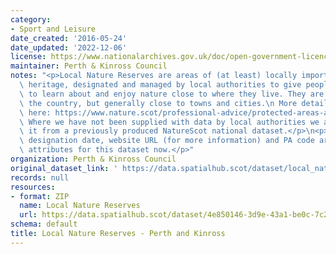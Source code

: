 ```yaml
---
category:
- Sport and Leisure
date_created: '2016-05-24'
date_updated: '2022-12-06'
license: https://www.nationalarchives.gov.uk/doc/open-government-licence/version/3/
maintainer: Perth & Kinross Council
notes: "<p>Local Nature Reserves are areas of (at least) locally important natural\
  \ heritage, designated and managed by local authorities to give people better opportunities\
  \ to learn about and enjoy nature close to where they live. They are found across\
  \ the country, but generally close to towns and cities.\n More details are available\
  \ here: https://www.nature.scot/professional-advice/protected-areas-and-species/protected-areas/local-designations/local-nature-reserves\n\
  \ Where we have not been supplied with data by local authorities we are extracting\
  \ it from a previously produced NatureScot national dataset.</p>\n<p>Site name,\
  \ designation date, website URL (for more information) and PA code are all mandatory\
  \ attributes for this dataset now.</p>"
organization: Perth & Kinross Council
original_dataset_link: ' https://data.spatialhub.scot/dataset/local_nature_reserves-pk'
records: null
resources:
- format: ZIP
  name: Local Nature Reserves
  url: https://data.spatialhub.scot/dataset/4e850146-3d9e-43a1-be0c-7c23a057470c/resource/b423bce0-4284-4568-8244-f1b759463012/download/lnr_perth_and_kinross.zip
schema: default
title: Local Nature Reserves - Perth and Kinross
---
```

